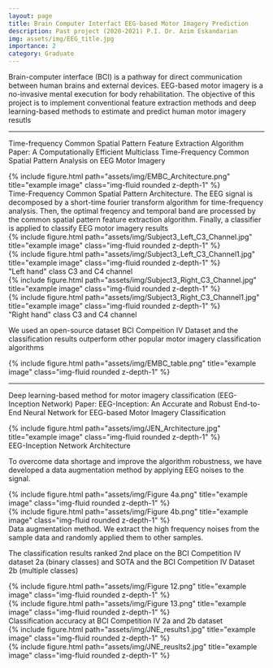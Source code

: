 ```yaml
---
layout: page
title: Brain Computer Interfact EEG-based Motor Imagery Prediction
description: Past project (2020-2021) P.I. Dr. Azim Eskandarian
img: assets/img/EEG_title.jpg
importance: 2
category: Graduate
---
```


Brain-computer interface (BCI) is a pathway for direct communication between human brains and external devices. EEG-based motor imagery is a no-invasive mental execution for body rehabilitation. The objective of this project is to implement conventional feature extraction methods and deep learning-based methods to estimate and predict human motor imagery resutls

---
Time-frequency Common Spatial Pattern Feature Extraction Algorithm
Paper: A Computationally Efficient Multiclass Time-Frequency Common Spatial Pattern Analysis on EEG Motor Imagery


<div class="row">
    <div class="col-sm mt-12 mt-md-0">
        {% include figure.html path="assets/img/EMBC_Architecture.png" title="example image" class="img-fluid rounded z-depth-1" %}
    </div>
</div>
<div class="caption">
    Time-Frequency Common Spatial Pattern Architecture. The EEG signal is decomposed by a short-time fourier transform algorithm for time-frequency analysis. Then, the optimal freqency and temporal band are processed by the common spatial pattern feature extraction algorithm. Finally, a classifier is applied to classify EEG motor imagery results 

</div>

<div class="row justify-content-sm-center">
    <div class="col-sm-6 mt-3 mt-md-0">
        {% include figure.html path="assets/img/Subject3_Left_C3_Channel.jpg" title="example image" class="img-fluid rounded z-depth-1" %}
    </div>
    <div class="col-sm-6 mt-3 mt-md-0">
        {% include figure.html path="assets/img/Subject3_Left_C3_Channel1.jpg" title="example image" class="img-fluid rounded z-depth-1" %}
    </div>
</div>
<div class="caption">
    "Left hand" class C3 and C4 channel
</div>

<div class="row justify-content-sm-center">
    <div class="col-sm-6 mt-3 mt-md-0">
        {% include figure.html path="assets/img/Subject3_Right_C3_Channel.jpg" title="example image" class="img-fluid rounded z-depth-1" %}
    </div>
    <div class="col-sm-6 mt-3 mt-md-0">
        {% include figure.html path="assets/img/Subject3_Right_C3_Channel1.jpg" title="example image" class="img-fluid rounded z-depth-1" %}
    </div>
</div>
<div class="caption">
    "Right hand" class C3 and C4 channel
</div>

We used an open-source dataset BCI Compeition IV Dataset and the classification results outperform other popular motor imagery classification algorithms
<div class="row justify-content-sm-center">
    <div class="col-sm-12 mt-3 mt-md-0">
        {% include figure.html path="assets/img/EMBC_table.png" title="example image" class="img-fluid rounded z-depth-1" %}
    </div>
</div>

---
Deep learning-based method for motor imagery classification (EEG-Inception Network)
Paper: EEG-Inception: An Accurate and Robust End-to-End Neural Network for EEG-based Motor Imagery Classification

<div class="row justify-content-sm-center">
    <div class="col-sm-8 mt-3 mt-md-0">
        {% include figure.html path="assets/img/JEN_Architecture.jpg" title="example image" class="img-fluid rounded z-depth-1" %}
    </div>
</div>
<div class="caption">
    EEG-Inception Network Architecture
</div>

To overcome data shortage and improve the algorithm robustness, we have developed a data augmentation method by applying EEG noises to the signal.
<div class="row justify-content-sm-center">
    <div class="col-sm-6 mt-3 mt-md-0">
        {% include figure.html path="assets/img/Figure 4a.png" title="example image" class="img-fluid rounded z-depth-1" %}
    </div>
    <div class="col-sm-6 mt-3 mt-md-0">
        {% include figure.html path="assets/img/Figure 4b.png" title="example image" class="img-fluid rounded z-depth-1" %}
    </div>
</div>
<div class="caption">
    Data augmentation method. We extract the high frequency noises from the sample data and randomly applied them to other samples.
</div>

The classification results ranked 2nd place on the BCI Competition IV dataset 2a (binary classes) and SOTA and the BCI Competition IV Dataset 2b (multiple classes)

<div class="row justify-content-sm-center">
    <div class="col-sm-6 mt-3 mt-md-0">
        {% include figure.html path="assets/img/Figure 12.png" title="example image" class="img-fluid rounded z-depth-1" %}
    </div>
    <div class="col-sm-6 mt-3 mt-md-0">
        {% include figure.html path="assets/img/Figure 13.png" title="example image" class="img-fluid rounded z-depth-1" %}
    </div>
</div>
<div class="caption">
    Classification accuracy at BCI Competition IV 2a and 2b dataset
</div>
<div class="row justify-content-sm-center">
    <div class="col-sm-12 mt-3 mt-md-0">
        {% include figure.html path="assets/img/JNE_results1.jpg" title="example image" class="img-fluid rounded z-depth-1" %}
    </div>
    <div class="col-sm-12 mt-3 mt-md-0">
        {% include figure.html path="assets/img/JNE_reuslts2.jpg" title="example image" class="img-fluid rounded z-depth-1" %}
    </div>
</div>


